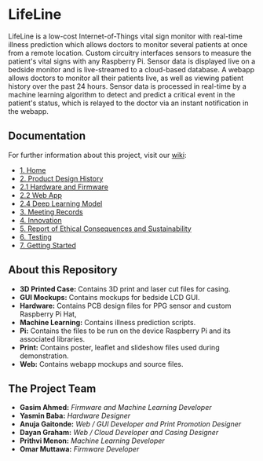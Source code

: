 # LifeLine

LifeLine is a low-cost Internet-of-Things vital sign monitor with real-time illness prediction which allows doctors to monitor several patients at once from a remote location. Custom circuitry interfaces sensors to measure the patient's vital signs with any Raspberry Pi. Sensor data is displayed live on a bedside monitor and is live-streamed to a cloud-based database. A webapp allows doctors to monitor all their patients live, as well as viewing patient history over the past 24 hours. Sensor data is processed in real-time by a machine learning algorithm to detect and predict a critical event in the patient's status, which is relayed to the doctor via an instant notification in the webapp.

## Documentation

For further information about this project, visit our [wiki](https://github.com/anujaagaitonde/Bedside-Monitor/wiki):
* [1. Home](https://github.com/anujaagaitonde/Bedside-Monitor/wiki/1.-Home)
* [2. Product Design History](https://github.com/anujaagaitonde/Bedside-Monitor/wiki/2.-Product-Design-History)
* [2.1 Hardware and Firmware](https://github.com/anujaagaitonde/Bedside-Monitor/wiki/2.1-Hardware-and-Firmware)
* [2.2 Web App](https://github.com/anujaagaitonde/Bedside-Monitor/wiki/2.2-Web-App)
* [2.4 Deep Learning Model](https://github.com/anujaagaitonde/Bedside-Monitor/wiki/2.3-Deep-Learning-Model)
* [3. Meeting Records](https://github.com/anujaagaitonde/Bedside-Monitor/wiki/3.-Meeting-Records)
* [4. Innovation](https://github.com/anujaagaitonde/Bedside-Monitor/wiki/4.-Innovation)
* [5. Report of Ethical Consequences and Sustainability](https://github.com/anujaagaitonde/Bedside-Monitor/wiki/5.-Report-of-Ethical-Consequences-and-Sustainability)
* [6. Testing](https://github.com/anujaagaitonde/Bedside-Monitor/wiki/6.-Testing)
* [7. Getting Started](https://github.com/anujaagaitonde/Bedside-Monitor/wiki/7.-Getting-Started)

## About this Repository

* **3D Printed Case:** Contains 3D print and laser cut files for casing.
* **GUI Mockups:** Contains mockups for bedside LCD GUI.
* **Hardware:** Contains PCB design files for PPG sensor and custom Raspberry Pi Hat,
* **Machine Learning:** Contains illness prediction scripts.
* **Pi:** Contains the files to be run on the device Raspberry Pi and its associated libraries.
* **Print:** Contains poster, leaflet and slideshow files used during demonstration.
* **Web:** Contains webapp mockups and source files.

## The Project Team

* **Gasim Ahmed:** *Firmware and Machine Learning Developer*
* **Yasmin Baba:** *Hardware Designer*
* **Anuja Gaitonde:** *Web / GUI Developer and Print Promotion Designer*
* **Dayan Graham:** *Web / Cloud Developer and Casing Designer*
* **Prithvi Menon:** *Machine Learning Developer*
* **Omar Muttawa:** *Firmware Developer*
